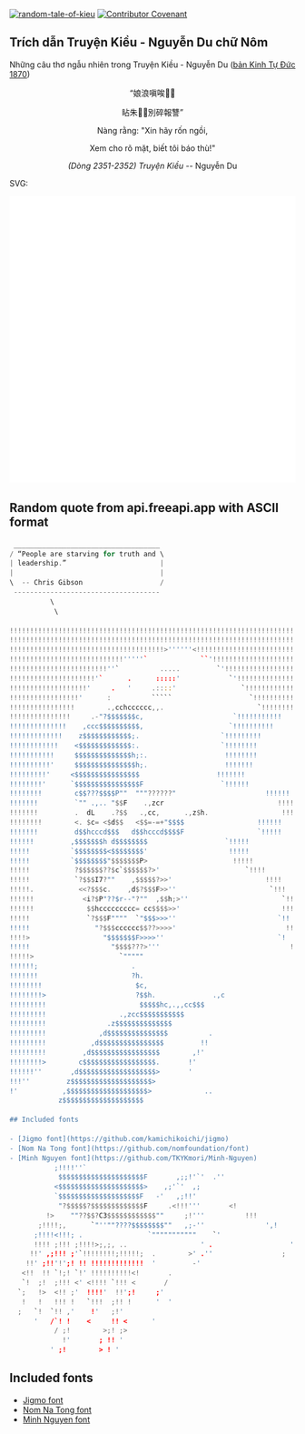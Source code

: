 [![random-tale-of-kieu](https://github.com/huuquyet/random-tale-of-kieu/actions/workflows/random-tale-of-kieu.yml/badge.svg)](https://github.com/huuquyet/random-tale-of-kieu/actions/workflows/random-tale-of-kieu.yml)
[![Contributor Covenant](https://img.shields.io/badge/Contributor%20Covenant-2.1-4baaaa.svg)](.github/CODE_OF_CONDUCT.md "Contributor Covenant 2.1")

## Trích dẫn Truyện Kiều - Nguyễn Du chữ Nôm

Những câu thơ ngẫu nhiên trong Truyện Kiều - Nguyễn Du ([bản Kinh Tự Đức 1870](https://vi.wikisource.org/wiki/Truy%E1%BB%87n_Ki%E1%BB%81u_(b%E1%BA%A3n_Kinh_T%E1%BB%B1_%C4%90%E1%BB%A9c_1870)))

<div align="center">
<!-- START_KIEU -->
      <p class="nom">“娘浪嗔唉󰟱𡎥</p>
      <p class="nom">䀡朱𤑟󰘚別碎報讐”</p>
      <p class="quocngu">Nàng rằng: "Xin hãy rốn ngồi,</p>
      <p class="quocngu">Xem cho rõ mặt, biết tôi báo thù!"</p>
      <p class="author"><i>(Dòng 2351-2352) Truyện Kiều</i> -- Nguyễn Du</p>
<!-- END_KIEU -->
</div>

SVG:

<div align="center">
  <img src="./assets/random-kieu.svg" alt="The Tale of Kieu - Nguyen Du">
</div>

## Random quote from api.freeapi.app with ASCII format

<!-- START_QUOTE -->
```rust
 ____________________________________
/ “People are starving for truth and \
| leadership.”                       |
|                                    |
\  -- Chris Gibson                   /
 ------------------------------------
          \
           \

!!!!!!!!!!!!!!!!!!!!!!!!!!!!!!!!!!!!!!!!!!!!!!!!!!!!!!!!!!!!!!!!!!!!!!!!!!
!!!!!!!!!!!!!!!!!!!!!!!!!!!!!!!!!!!!!!!!!!!!!!!!!!!!!!!!!!!!!!!!!!!!!!!!!!
!!!!!!!!!!!!!!!!!!!!!!!!!!!!!!!!!!!!!!>''''''<!!!!!!!!!!!!!!!!!!!!!!!!!!!!
!!!!!!!!!!!!!!!!!!!!!!!!!!!!'''''`             ``'!!!!!!!!!!!!!!!!!!!!!!!!
!!!!!!!!!!!!!!!!!!!!!!!!''`          .....         `'!!!!!!!!!!!!!!!!!!!!!
!!!!!!!!!!!!!!!!!!!!!'`      .      :::::'            `'!!!!!!!!!!!!!!!!!!
!!!!!!!!!!!!!!!!!!!'     .   '     .::::'                `!!!!!!!!!!!!!!!!
!!!!!!!!!!!!!!!!!'      :          `````                   `!!!!!!!!!!!!!!
!!!!!!!!!!!!!!!!        .,cchcccccc,,.                       `!!!!!!!!!!!!
!!!!!!!!!!!!!!!     .-"?$$$$$$$c,                      `!!!!!!!!!!!
!!!!!!!!!!!!!!    ,ccc$$$$$$$$$$,                     `!!!!!!!!!!
!!!!!!!!!!!!!    z$$$$$$$$$$$$;.                    `!!!!!!!!!
!!!!!!!!!!!!    <$$$$$$$$$$$$$:.                    `!!!!!!!!
!!!!!!!!!!!     $$$$$$$$$$$$$$h;:.                   !!!!!!!!
!!!!!!!!!!'     $$$$$$$$$$$$$$$h;.                   !!!!!!!
!!!!!!!!!'     <$$$$$$$$$$$$$$$$                   !!!!!!!
!!!!!!!!'      `$$$$$$$$$$$$$$$$F                   `!!!!!!
!!!!!!!!        c$$???$$$$P""  """??????"                      !!!!!!
!!!!!!!         `"" .,.. "$$F    .,zcr                            !!!!!!
!!!!!!!         .  dL    .?$$   .,cc,      .,z$h.                  !!!!!!
!!!!!!!!        <. $c= <$d$$   <$$=-=+"$$$$                  !!!!!!
!!!!!!!         d$$hcccd$$$   d$$hcccd$$$$F                  `!!!!!
!!!!!!         ,$$$$$$$h d$$$$$$$$                   `!!!!!
!!!!!          `$$$$$$$$<$$$$$$$$'                    !!!!!
!!!!!          `$$$$$$$$"$$$$$$$P>                     !!!!!
!!!!!           ?$$$$$$??$c`$$$$$$?>'                     `!!!!
!!!!!           `?$$$I7?""    ,$$$$$?>>'                       !!!!
!!!!!.           <<?$$$c.    ,d$?$$$F>>''                       `!!!
!!!!!!            <i?$P"??$r--"?""  ,$$h;>''                       `!!!
!!!!!!             $$hccccccccc= cc$$$$>>'                         !!!
!!!!!              `?$$$F""""  `"$$$>>>''                         `!!
!!!!!                "?$$$cccccc$$??>>>>'                           !!
!!!!>                  "$$$$$$$F>>>>''                            `!
!!!!!                    "$$$$???>'''                                !
!!!!!>                     `"""""                                        `
!!!!!!;                       .                                          `
!!!!!!!                       ?h.
!!!!!!!!                       $c,
!!!!!!!!>                      ?$$h.              .,c
!!!!!!!!!                       $$$$$hc,.,,cc$$$
!!!!!!!!!                  .,zcc$$$$$$$$$$$
!!!!!!!!!               .z$$$$$$$$$$$$$$
!!!!!!!!!             ,d$$$$$$$$$$$$$$$          .
!!!!!!!!!           ,d$$$$$$$$$$$$$$$$         !!
!!!!!!!!!         ,d$$$$$$$$$$$$$$$$$        ,!'
!!!!!!!!>        c$$$$$$$$$$$$$$$$$$.       !'
!!!!!!''       ,d$$$$$$$$$$$$$$$$$$$>       '
!!!''         z$$$$$$$$$$$$$$$$$$$$>
!'           ,$$$$$$$$$$$$$$$$$$$$>             ..
            z$$$$$$$$$$$$$$$$$$$$

## Included fonts

- [Jigmo font](https://github.com/kamichikoichi/jigmo)
- [Nom Na Tong font](https://github.com/nomfoundation/font)
- [Minh Nguyen font](https://github.com/TKYKmori/Minh-Nguyen)
           ;!!!!''`
            $$$$$$$$$$$$$$$$$$$$$F       ,;;!'`'  .''
           <$$$$$$$$$$$$$$$$$$$$$>    ,;'`'  ,;
           `$$$$$$$$$$$$$$$$$$$$F   -'   ,;!!'
            "?$$$$$?$$$$$$$$$$$$$F     .<!!!'''       <!
         !>    ""??$$?C3$$$$$$$$$$$$""     ;!'''          !!!
       ;!!!!;,      `"''""????$$$$$$$$""   ,;-''               ',!
      ;!!!!<!!!; .                `"""""""""""    `'                  ' '
      !!!! ;!!! ;!!!!>;,;, ..                  ' .                   '  '
     !!' ,;!!! ;'`!!!!!!!!;!!!!!;  .        >' .''                 ;
    !!' ;!!'!';! !! !!!!!!!!!!!!!  '         -'
   <!!  !! `!;! `!' !!!!!!!!!!<!       .
   `!  ;!  ;!!! <' <!!!! `!!! <       /
  `;   !>  <!! ;'  !!!!'  !!';!     ;'
   !   !   !!! !   `!!!  ;!! !      '  '
  ;   `!  `!! ,'    !'   ;!'
      '   /`! !    <     !! <      '
           / ;!        >;! ;>
             !'       ; !! '
          ' ;!        > ! '

```
<!-- END_QUOTE -->

## Included fonts

- [Jigmo font](https://github.com/kamichikoichi/jigmo)
- [Nom Na Tong font](https://github.com/nomfoundation/font)
- [Minh Nguyen font](https://github.com/TKYKmori/Minh-Nguyen)

